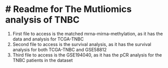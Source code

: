 # # Readme for The Mutliomics analysis of TNBC

1) First file to access is the matched mrna-mirna-methylation, as it has the data and analysis for TCGA-TNBC
2) Second file to access is the survival analysis, as it has the survival analysis for both TCGA-TNBC and GSE58812
3) Third file to access is the GSE194040, as it has the pCR analysis for the TNBC patients in the dataset
